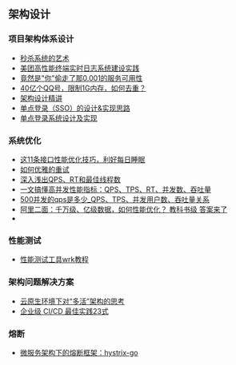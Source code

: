 ## 架构设计

### 项目架构体系设计

- [秒杀系统的艺术](https://juejin.cn/post/6844903949632274445)
- [美团高性能终端实时日志系统建设实践](https://mp.weixin.qq.com/s/u1mFdYm8fr2mqbxW_Gpaxg)
- [竟然是"你"偷走了那0.001的服务可用性](https://mp.weixin.qq.com/s/-C-wIjkKM7N1M7fcCd7HSQ)
- [40亿个QQ号，限制1G内存，如何去重？](https://mp.weixin.qq.com/s/nJ-eTDmFUfPekqS9wrzTew)
- [架构设计精讲](https://learn.lianglianglee.com/%E4%B8%93%E6%A0%8F/%E6%9E%B6%E6%9E%84%E8%AE%BE%E8%AE%A1%E9%9D%A2%E8%AF%95%E7%B2%BE%E8%AE%B2)
- [单点登录（SSO）的设计&实现思路](https://www.jianshu.com/p/cf41a10da952)
- [单点登录系统设计及实现](https://blog.csdn.net/W1413729/article/details/118653923#:~:text=%E5%8D%95%E7%82%B9%E7%99%BB%E5%BD%95%E7%B3%BB%E7%BB%9F%E8%AE%BE%E8%AE%A1%E5%8F%8A%E5%AE%9E%E7%8E%B0%201%201%20%E7%B3%BB%E7%BB%9F%E7%AE%80%E4%BB%8B%201.1%20http%E5%8D%8F%E8%AE%AE%20web%E5%BA%94%E7%94%A8%E9%87%87%E7%94%A8browser%2Fserver%E6%9E%B6%E6%9E%84%EF%BC%8Chttp%E4%BD%9C%E4%B8%BA%E9%80%9A%E4%BF%A1%E5%8D%8F%E8%AE%AE%E3%80%82%20http%E6%98%AF%E6%97%A0%E7%8A%B6%E6%80%81%E5%8D%8F%E8%AE%AE%EF%BC%8C%E6%B5%8F%E8%A7%88%E5%99%A8%E7%9A%84%E6%AF%8F%E4%B8%80%E6%AC%A1%E8%AF%B7%E6%B1%82%EF%BC%8C%E6%9C%8D%E5%8A%A1%E5%99%A8%E4%BC%9A%E7%8B%AC%E7%AB%8B%E5%A4%84%E7%90%86%EF%BC%8C%E4%B8%8D%E4%B8%8E%E4%B9%8B%E5%89%8D%E6%88%96%E4%B9%8B%E5%90%8E%E7%9A%84%E8%AF%B7%E6%B1%82%E4%BA%A7%E7%94%9F%E5%85%B3%E8%81%94%EF%BC%8C%E8%BF%99%E4%B8%AA%E8%BF%87%E7%A8%8B%E7%94%A8%E4%B8%8B%E5%9B%BE%E8%AF%B4%E6%98%8E%EF%BC%8C%E4%B8%89%E6%AC%A1%E8%AF%B7%E6%B1%82%2F%E5%93%8D%E5%BA%94%E5%AF%B9%E4%B9%8B%E9%97%B4%E6%B2%A1%E6%9C%89%E4%BB%BB%E4%BD%95%E8%81%94%E7%B3%BB%E3%80%82,3%203%20%E7%B3%BB%E7%BB%9F%E4%B8%9A%E5%8A%A1%E5%AE%9E%E7%8E%B0%203.1%20%E4%B8%9A%E5%8A%A1%E5%88%86%E6%9E%90%20sso%E9%87%87%E7%94%A8%E5%AE%A2%E6%88%B7%E7%AB%AF%2F%E6%9C%8D%E5%8A%A1%E7%AB%AF%E6%9E%B6%E6%9E%84%EF%BC%8C%E6%88%91%E4%BB%AC%E5%85%88%E7%9C%8Bsso-client%E4%B8%8Esso-server%E8%A6%81%E5%AE%9E%E7%8E%B0%E7%9A%84%E5%8A%9F%E8%83%BD%EF%BC%88%E4%B8%8B%E9%9D%A2%EF%BC%9Asso%E8%AE%A4%E8%AF%81%E4%B8%AD%E5%BF%83%3Dsso-server%EF%BC%89%20%E5%AE%A2%E6%88%B7%E7%AB%AF%E4%B8%9A%E5%8A%A1%E5%88%86%E6%9E%90%20)

### 系统优化

- [这11条接口性能优化技巧，利好每日睡眠](https://mp.weixin.qq.com/s/3jrf1GKBBbVzcvJxqYnx9Q)
- [如何优雅的重试](https://www.infoq.cn/article/5fBoevKaL0GVGvgeac4Z)
- [深入浅出QPS、RT和最佳线程数](https://blog.csdn.net/sinat_34976604/article/details/88125707?spm=1001.2101.3001.6650.5&utm_medium=distribute.pc_relevant.none-task-blog-2%7Edefault%7EBlogCommendFromBaidu%7ERate-5-88125707-blog-103440471.235%5Ev38%5Epc_relevant_anti_t3&depth_1-utm_source=distribute.pc_relevant.none-task-blog-2%7Edefault%7EBlogCommendFromBaidu%7ERate-5-88125707-blog-103440471.235%5Ev38%5Epc_relevant_anti_t3&utm_relevant_index=10)
- [一文搞懂高并发性能指标：QPS、TPS、RT、并发数、吞吐量](https://zhuanlan.zhihu.com/p/337708438)
- [500并发的qps是多少_QPS、TPS、并发用户数、吞吐量关系](https://blog.csdn.net/weixin_36886116/article/details/118931076?ydreferer=aHR0cHM6Ly93d3cuYmluZy5jb20v)
- [阿里二面：千万级、亿级数据，如何性能优化？ 教科书级 答案来了](https://blog.csdn.net/crazymakercircle/article/details/128848309)
- []()

### 性能测试

- [性能测试工具wrk教程](https://www.cnblogs.com/quanxiaoha/p/10661650.html)

### 架构问题解决方案

- [云原生环境下对“多活”架构的思考](https://mp.weixin.qq.com/s/y-ZZ3YsxjraOt6TiMHqqGw)
- [企业级 CI/CD 最佳实践23式](https://mp.weixin.qq.com/s/ZE2sRrYoVESUbmRTL9W6sA)

### 熔断

- [微服务架构下的熔断框架：hystrix-go](https://juejin.cn/post/7004802597332713503)